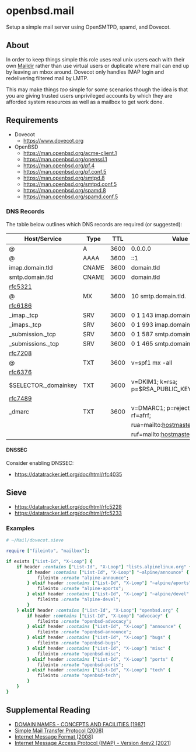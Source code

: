# openbsd.mail

Setup a simple mail server using OpenSMTPD, spamd, and Dovecot.

## About

In order to keep things simple this role uses real unix users each with their
own [Maildir](https://en.wikipedia.org/wiki/Maildir) rather than use virtual
users or duplicate where mail can end up by leaving an mbox around. Dovecot
only handles IMAP login and redelivering filtered mail by LMTP.

This may make things _too_ simple for some scenarios though the idea is that
you are giving trusted users unprivileged accounts by which they are afforded
system resources as well as a mailbox to get work done.

## Requirements

- Dovecot
  - https://www.dovecot.org
- OpenBSD
  - https://man.openbsd.org/acme-client.1
  - https://man.openbsd.org/openssl.1
  - https://man.openbsd.org/pf.4
  - https://man.openbsd.org/pf.conf.5
  - https://man.openbsd.org/smtpd.8
  - https://man.openbsd.org/smtpd.conf.5
  - https://man.openbsd.org/spamd.8
  - https://man.openbsd.org/spamd.conf.5

### DNS Records

The table below outlines which DNS records are required (or suggested):

[rfc5321]: https://datatracker.ietf.org/doc/rfc5321
[rfc6186]: https://datatracker.ietf.org/doc/rfc6186
[rfc6376]: https://datatracker.ietf.org/doc/rfc6376
[rfc7208]: https://datatracker.ietf.org/doc/rfc7208
[rfc7489]: https://datatracker.ietf.org/doc/rfc7489

| Host/Service          | Type  | TTL  | Value                                 |
| --------------------- | ----- | ---- | ------------------------------------- |
| @                     | A     | 3600 | 0.0.0.0                               |
| @                     | AAAA  | 3600 | ::1                                   |
| imap.domain.tld       | CNAME | 3600 | domain.tld                            |
| smtp.domain.tld       | CNAME | 3600 | domain.tld                            |
| [rfc5321]             |
| @                     | MX    | 3600 | 10 smtp.domain.tld.                   |
| [rfc6186]             |
| \_imap.\_tcp          | SRV   | 3600 | 0 1 143 imap.domain.tld.              |
| \_imaps.\_tcp         | SRV   | 3600 | 0 1 993 imap.domain.tld.              |
| \_submission.\_tcp    | SRV   | 3600 | 0 1 587 smtp.domain.tld.              |
| \_submissions.\_tcp   | SRV   | 3600 | 0 1 465 smtp.domain.tld.              |
| [rfc7208]             |
| @                     | TXT   | 3600 | v=spf1 mx -all                        |
| [rfc6376]             |
| $SELECTOR.\_domainkey | TXT   | 3600 | v=DKIM1; k=rsa; p=$RSA_PUBLIC_KEY     |
| [rfc7489]             |
| \_dmarc               | TXT   | 3600 | v=DMARC1; p=reject; pct=100; rf=afrf; |
|                       |       |      | rua=mailto:hostmaster@domain.tld;     |
|                       |       |      | ruf=mailto:hostmaster@domain.tld      |

#### DNSSEC

Consider enabling DNSSEC:

- https://datatracker.ietf.org/doc/html/rfc4035

## Sieve

- https://datatracker.ietf.org/doc/html/rfc5228
- https://datatracker.ietf.org/doc/html/rfc5233

### Examples

```ruby
# ~/Mail/dovecot.sieve

require ["fileinto", "mailbox"];

if exists ["List-Id", "X-Loop"] {
    if header :contains ["List-Id", "X-Loop"] "lists.alpinelinux.org" {
        if header :contains ["List-Id", "X-Loop"] "~alpine/announce" {
            fileinto :create "alpine-announce";
        } elsif header :contains ["List-Id", "X-Loop"] "~alpine/aports" {
            fileinto :create "alpine-aports";
        } elsif header :contains ["List-Id", "X-Loop"] "~alpine/devel" {
            fileinto :create "alpine-devel";
        }
    } elsif header :contains ["List-Id", "X-Loop"] "openbsd.org" {
        if header :contains ["List-Id", "X-Loop"] "advocacy" {
            fileinto :create "openbsd-advocacy";
        } elsif header :contains ["List-Id", "X-Loop"] "announce" {
            fileinto :create "openbsd-announce";
        } elsif header :contains ["List-Id", "X-Loop"] "bugs" {
            fileinto :create "openbsd-bugs";
        } elsif header :contains ["List-Id", "X-Loop"] "misc" {
            fileinto :create "openbsd-misc";
        } elsif header :contains ["List-Id", "X-Loop"] "ports" {
            fileinto :create "openbsd-ports";
        } elsif header :contains ["List-Id", "X-Loop"] "tech" {
            fileinto :create "openbsd-tech";
        }
    }
}
```

## Supplemental Reading

- [DOMAIN NAMES - CONCEPTS AND FACILITIES [1987]](https://datatracker.ietf.org/doc/html/rfc1034)
- [Simple Mail Transfer Protocol (2008)](https://datatracker.ietf.org/doc/html/rfc5321)
- [Internet Message Format [2008]](https://datatracker.ietf.org/doc/html/rfc5322)
- [Internet Message Access Protocol (IMAP) - Version 4rev2 [2021]](https://datatracker.ietf.org/doc/html/rfc9051)
